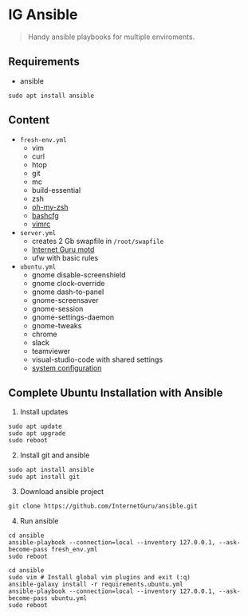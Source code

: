 # IG Ansible

> Handy ansible playbooks for multiple enviroments.

## Requirements

 - ansible
```
sudo apt install ansible
```

## Content

- `fresh-env.yml`
  - vim
  - curl
  - htop
  - git
  - mc
  - build-essential
  - zsh
  - [oh-my-zsh](https://github.com/ohmyzsh/ohmyzsh)
  - [bashcfg](https://bitbucket.org/igwr/bashcfg)
  - [vimrc](https://github.com/petrzpav/vimrc)
- `server.yml`
  - creates 2 Gb swapfile in `/root/swapfile`
  - [Internet Guru motd](https://github.com/InternetGuru/ansible/blob/master/res/20-ig)
  - ufw with basic rules
- `ubuntu.yml`
  - gnome disable-screenshield
  - gnome clock-override
  - gnome dash-to-panel
  - gnome-screensaver
  - gnome-session
  - gnome-settings-daemon
  - gnome-tweaks
  - chrome
  - slack
  - teamviewer
  - visual-studio-code with shared settings
  - [system configuration](https://github.com/jiripavelka/ubuntucfg.git)

## Complete Ubuntu Installation with Ansible

1. Install updates
```
sudo apt update
sudo apt upgrade
sudo reboot
```

2. Install git and ansible
```
sudo apt install ansible
sudo apt install git
```

3. Download ansible project
```
git clone https://github.com/InternetGuru/ansible.git
```

4. Run ansible
```
cd ansible
ansible-playbook --connection=local --inventory 127.0.0.1, --ask-become-pass fresh_env.yml
sudo reboot
```
```
cd ansible
sudo vim # Install global vim plugins and exit (:q)
ansible-galaxy install -r requirements.ubuntu.yml
ansible-playbook --connection=local --inventory 127.0.0.1, --ask-become-pass ubuntu.yml
sudo reboot
```
